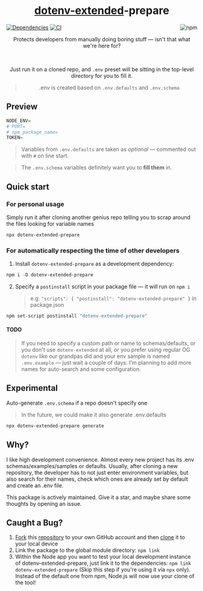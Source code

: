 <div align="center">

# [dotenv-extended](https://www.npmjs.com/package/dotenv-extended)-prepare

</div>

[![Dependencies](https://img.shields.io/badge/dependencies-none-brightgreen)](# 'zero dependency')
[![CI](https://github.com/artginzburg/dotenv-extended-prepare/actions/workflows/test.yml/badge.svg)](https://github.com/artginzburg/dotenv-extended-prepare/actions/workflows/test.yml)
<a href="https://www.npmjs.com/package/dotenv-extended-prepare?activeTab=versions"><img align="right" alt="npm" src="https://img.shields.io/npm/dw/dotenv-extended-prepare?labelColor=white&color=cd0d0d&logo=npm"></a>

<div align="center">
  
Protects developers from manually doing boring stuff — isn't that what we're here for?
  
<br />

Just run it on a cloned repo, and `.env` preset will be sitting in the top-level directory for you to fill it.

> .env is created based on `.env.defaults` and `.env.schema`

</div>

## Preview

```ps1
NODE_ENV=
# PORT=
# npm_package_name=
TOKEN=
```

> Variables from `.env.defaults` are taken as _optional_ — commented out with `#` on line start.

> The `.env.schema` variables definitely want you to **fill them** in.

## Quick start

### For personal usage

Simply run it after cloning another genius repo telling you to scrap around the files looking for variable names

```ps1
npx dotenv-extended-prepare
```

### For automatically respecting the time of other developers

1. Install `dotenv-extended-prepare` as a development dependency:

```ps1
npm i -D dotenv-extended-prepare
```

2. Specify a `postinstall` script in your package file — it will run on `npm i`
   > e.g. `"scripts": { "postinstall": "dotenv-extended-prepare" }` in package.json

```ps1
npm set-script postinstall "dotenv-extended-prepare"
```

#### TODO

> If you need to specify a custom path or name to schemas/defaults, or you don't use `dotenv-extended` at all, or you prefer using regular OG `dotenv` like our grandpas did and your env sample is named `.env.example` — just wait a couple of days. I'm planning to add more names for auto-search and some configuration.

## Experimental

Auto-generate `.env.schema` if a repo doesn't specify one

> In the future, we could make it also generate .env.defaults

```ps1
npx dotenv-extended-prepare generate
```

## Why?

I like high development convenience. Almost every new project has its .env schemas/examples/samples or defaults. Usually, after cloning a new repository, the developer has to not just enter environment variables, but also search for their names, check which ones are already set by default and create an .env file.

This package is actively maintained. Give it a star, and maybe share some thoughts by opening an issue.

## Caught a Bug?

1. [Fork](https://help.github.com/articles/fork-a-repo/) this [repository](https://github.com/artginzburg/dotenv-extended-prepare/fork) to your own GitHub account and then [clone](https://help.github.com/articles/cloning-a-repository/) it to your local device
2. Link the package to the global module directory: `npm link`
3. Within the Node app you want to test your local development instance of dotenv-extended-prepare, just link it to the dependencies: `npm link dotenv-extended-prepare` (Skip this step if you're using it via `npx` only). Instead of the default one from npm, Node.js will now use your clone of the tool!

